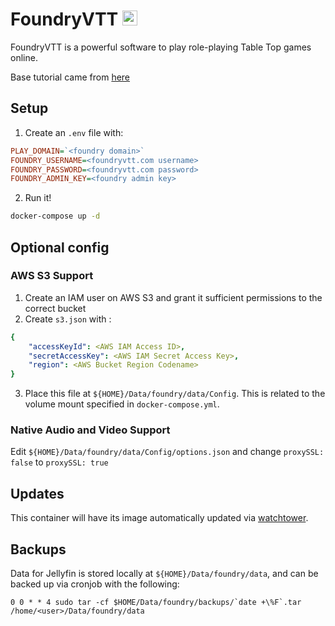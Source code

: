 # FoundryVTT <img src="https://foundryvtt.com/static/assets/icons/fvtt.png" width="24">
FoundryVTT is a powerful software to play role-playing Table Top games online.

Base tutorial came from [here](https://benprice.dev/posts/fvtt-docker-tutorial/)

## Setup
1. Create an `.env` file with:
```ini
PLAY_DOMAIN=`<foundry domain>`
FOUNDRY_USERNAME=<foundryvtt.com username>
FOUNDRY_PASSWORD=<foundryvtt.com password>
FOUNDRY_ADMIN_KEY=<foundry admin key>
```

2. Run it!
```bash
docker-compose up -d
```

## Optional config
### AWS S3 Support
1. Create an IAM user on AWS S3 and grant it sufficient permissions to the correct bucket
2. Create `s3.json` with :
```yaml
{
    "accessKeyId": <AWS IAM Access ID>,
    "secretAccessKey": <AWS IAM Secret Access Key>,
    "region": <AWS Bucket Region Codename>
}
```

3. Place this file at `${HOME}/Data/foundry/data/Config`. This is related to the volume mount specified in `docker-compose.yml`.

### Native Audio and Video Support
Edit `${HOME}/Data/foundry/data/Config/options.json` and change `proxySSL: false` to `proxySSL: true`

## Updates
This container will have its image automatically updated via [watchtower](https://ryanliu6/focus/watchtower).

## Backups
Data for Jellyfin is stored locally at `${HOME}/Data/foundry/data`, and can be backed up via cronjob with the following:

```
0 0 * * 4 sudo tar -cf $HOME/Data/foundry/backups/`date +\%F`.tar /home/<user>/Data/foundry/data
```
